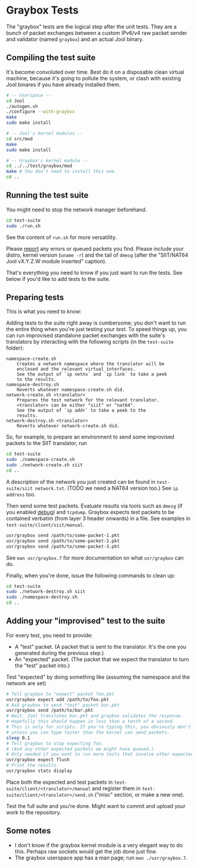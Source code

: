 # Graybox Tests

The "graybox" tests are the logical step after the unit tests. They are a bunch of packet exchanges between a custom IPv6/v4 raw packet sender and validator (named `graybox`) and an actual Jool binary.

## Compiling the test suite

It's become convoluted over time. Best do it on a disposable clean virtual machine, because it's going to pollute the system, or clash with existing Jool binares if you have already installed them.

```bash
# -- Userspace --
cd Jool
./autogen.sh
./configure --with-graybox
make
sudo make install

# -- Jool's kernel modules --
cd src/mod
make
sudo make install

# -- Graybox's kernel module --
cd ../../test/graybox/mod
make # You don't need to install this one.
cd ..
```

## Running the test suite

You might need to stop the network manager beforehand.

```bash
cd test-suite
sudo ./run.sh
```

See the content of `run.sh` for more versatility.

Please [report](https://github.com/NICMx/Jool/issues) any errors or queued packets you find. Please include your distro, kernel version (`uname -r`) and the tail of `dmesg` (after the "SIIT/NAT64 Jool vX.Y.Z.W module inserted" caption).

That's everything you need to know if you just want to run the tests. See below if you'd like to add tests to the suite.

## Preparing tests

This is what you need to know:

Adding tests to the suite right away is cumbersome; you don't want to run the entire thing when you're just testing your *test*. To speed things up, you can run improvised standalone packet exchanges with the suite's translators by interacting with the following scripts (in the `test-suite` folder):

	namespace-create.sh
		Creates a network namespace where the translator will be
		enclosed and the relevant virtual interfaces.
		See the output of `ip netns` and `ip link` to take a peek
		to the results.
	namespace-destroy.sh
		Reverts whatever namespace-create.sh did.
	network-create.sh <translator>
		Prepares the test network for the relevant translator.
		<translator> can be either "siit" or "nat64".
		See the output of `ip addr` to take a peek to the
		results.
	network-destroy.sh <translator>
		Reverts whatever network-create.sh did.

So, for example, to prepare an environment to send some improvised packets to the SIIT translator, run

```bash
cd test-suite
sudo ./namespace-create.sh
sudo ./network-create.sh siit
cd ..
```

A description of the network you just created can be found in `test-suite/siit network.txt`. (TODO we need a NAT64 version too.) See `ip address` too.

Then send some test packets. Evaluate results via tools such as `dmesg` (if you enabled [debug](https://github.com/NICMx/Jool/wiki/Jool's-Compilation-Options#-ddebug)) and `tcpdump`. Graybox expects test packets to be contained verbatim (from layer 3 header onwards) in a file. See examples in `test-suite/client/siit/manual`.

```bash
usr/graybox send /path/to/some-packet-1.pkt
usr/graybox send /path/to/some-packet-2.pkt
usr/graybox send /path/to/some-packet-3.pkt
```

See `man usr/graybox.7` for more documentation on what `usr/graybox` can do.

Finally, when you're done, issue the following commands to clean up:

```bash
cd test-suite
sudo ./network-destroy.sh siit
sudo ./namespace-destroy.sh
cd ..
```

## Adding your "improvised" test to the suite

For every test, you need to provide:

- A "test" packet. (A packet that is sent to the translator. It's the one you generated during the previous step.)
- An "expected" packet. (The packet that we expect the translator to turn the "test" packet into.)

Test "expected" by doing something like (assuming the namespace and the network are set)

```bash
# Tell graybox to "expect" packet foo.pkt
usr/graybox expect add /path/to/foo.pkt
# Ask graybox to send "test" packet bar.pkt
usr/graybox send /path/to/bar.pkt
# Wait. Jool translates bar.pkt and graybox validates the response.
# Hopefully this should happen in less than a tenth of a second.
# This is only for scripts. If you're typing this, you obviously don't need this
# unless you can type faster than the kernel can send packets.
sleep 0.1
# Tell graybox to stop expecting foo.
# (And any other expected packets we might have queued.)
# Only needed if you want to run more tests that involve other expected packets.
usr/graybox expect flush
# Print the results.
usr/graybox stats display
```

Place both the expected and test packets in `test-suite/client/<translator>/manual` and register them in `test-suite/client/<translator>/send.sh` ("misc" section, or make a new one).

Test the full suite and you're done. Might want to commit and upload your work to the repository.

## Some notes

- I don't know if the graybox kernel module is a very elegant way to do this. Perhaps raw sockets would get the job done just fine.
- The graybox userspace app has a man page; run `man ./usr/graybox.7`.
